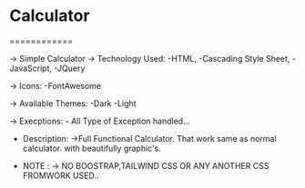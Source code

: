 # Calculator
============

-> Simple Calculator
-> Technology Used:
    -HTML,
    -Cascading Style Sheet,
    -JavaScript,
    -JQuery
 
 -> Icons:
     -FontAwesome
 
 -> Available Themes:
     -Dark
     -Light
 
 -> Execptions:
      - All Type of Exception handled...
 
 * Description:
    ->Full Functional Calculator. That work same as normal calculator. with beautifully graphic's. 

* NOTE :
    -> NO BOOSTRAP,TAILWIND CSS OR ANY ANOTHER CSS FROMWORK USED..
